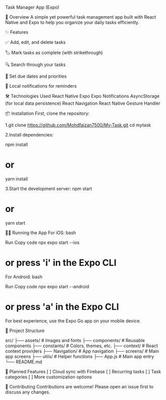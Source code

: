 Task Manager App (Expo)

📱 Overview
A simple yet powerful task management app built with React Native and Expo to
help you organize your daily tasks efficiently.

✨ Features

✅ Add, edit, and delete tasks

🏷️ Mark tasks as complete (with strikethrough)

🔍 Search through your tasks

📅 Set due dates and priorities

🚀 Local notifications for reminders



🛠️ Technologies Used
React Native
Expo
Expo Notifications
AsyncStorage (for local data persistence)
React Navigation
React Native Gesture Handler

📦 Installation
First, clone the repository:

1.git clone https://github.com/Mohdfaizan7500/My-Task.git
cd mytask

2.Install dependencies:

npm install
# or
yarn install

3.Start the development server:
npm start
# or
yarn start

🏃‍♂️ Running the App
For iOS:
bash

Run
Copy code
npx expo start --ios
# or press 'i' in the Expo CLI

For Android:
bash

Run
Copy code
npx expo start --android
# or press 'a' in the Expo CLI

For best experience, use the Expo Go app on your mobile device.

📂 Project Structure

src/
├── assets/            # Images and fonts
├── components/        # Reusable components
├── constants/         # Colors, themes, etc.
├── context/           # React context providers
├── Navigation/        # App navigation
├── screens/           # Main app screens
├── utils/             # Helper functions
├── App.js            # Main app entry
└── README.md

📝 Planned Features
[ ] Cloud sync with Firebase
[ ] Recurring tasks
[ ] Task categories
[ ] More customization options


🤝 Contributing
Contributions are welcome! Please open an issue first to discuss any changes.
